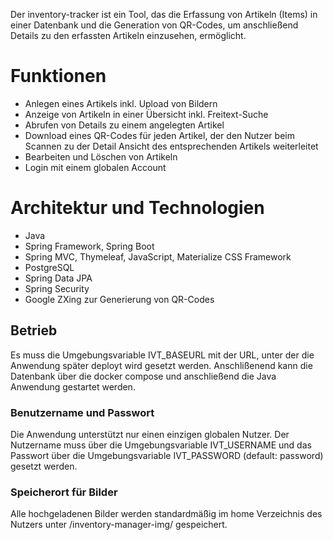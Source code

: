 Der inventory-tracker ist ein Tool, das die Erfassung von Artikeln (Items) in einer Datenbank und die Generation von QR-Codes, um anschließend Details zu den erfassten Artikeln einzusehen, ermöglicht.

# Funktionen
+ Anlegen eines Artikels inkl. Upload von Bildern
+ Anzeige von Artikeln in einer Übersicht inkl. Freitext-Suche
+ Abrufen von Details zu einem angelegten Artikel
+ Download eines QR-Codes für jeden Artikel, der den Nutzer beim Scannen zu der Detail Ansicht des entsprechenden Artikels weiterleitet
+ Bearbeiten und Löschen von Artikeln
+ Login mit einem globalen Account

# Architektur und Technologien
+ Java
+ Spring Framework, Spring Boot
+ Spring MVC, Thymeleaf, JavaScript, Materialize CSS Framework
+ PostgreSQL
+ Spring Data JPA
+ Spring Security
+ Google ZXing zur Generierung von QR-Codes

## Betrieb
Es muss die Umgebungsvariable IVT_BASEURL mit der URL, unter der die Anwendung später deployt wird gesetzt werden.
Anschlißenend kann die Datenbank über die docker compose und anschließend die Java Anwendung gestartet werden.

### Benutzername und Passwort
Die Anwendung unterstützt nur einen einzigen globalen Nutzer. Der Nutzername muss über die Umgebungsvariable IVT_USERNAME und das Passwort über die Umgebungsvariable IVT_PASSWORD (default: password) gesetzt werden.

### Speicherort für Bilder
Alle hochgeladenen Bilder werden standardmäßig im home Verzeichnis des Nutzers unter /inventory-manager-img/ gespeichert.